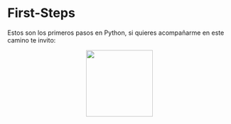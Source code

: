 # First-Steps

Estos son los primeros pasos en Python, si quieres acompañarme en este camino te invito:


<p align="center">
<img src="https://user-images.githubusercontent.com/1339349/191783230-5b506457-677b-49a2-a816-de538fe80c82.png" width="150px">
</p>
